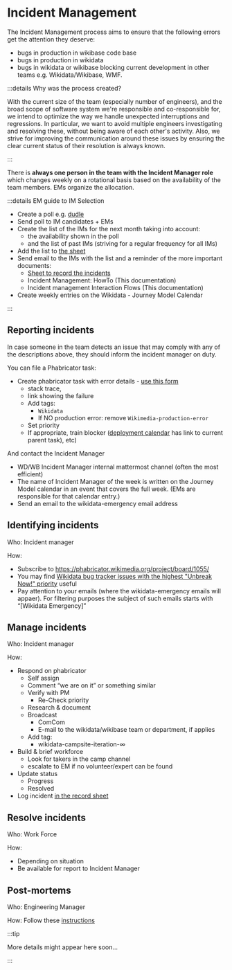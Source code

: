 # Incident Management

The Incident Management process aims to ensure that the following errors get the attention they deserve:
- bugs in production in wikibase code base
- bugs in production in wikidata
- bugs in wikidata or wikibase blocking current development in other teams e.g. Wikidata/Wikibase, WMF.

:::details Why was the process created?

With the current size of the team (especially number of engineers), and the broad scope of software system we're responsible and co-responsible for, we intend to optimize the way we handle unexpected interruptions and regressions.
In particular, we want to avoid multiple engineers investigating and resolving these, without being aware of each other's activity.
Also, we strive for improving the communication around these issues by ensuring the clear current status of their resolution is always known.

:::

There is **always one person in the team with the Incident Manager role** which changes weekly on a rotational basis based on the availability of the team members. EMs organize the allocation.

:::details EM guide to IM Selection

- Create a poll e.g. [dudle](https://dudle.inf.tu-dresden.de/)
- Send poll to IM candidates + EMs
- Create the list of the IMs for the next month taking into account:
  - the availability shown in the poll 
  - and the list of past IMs (striving for a regular frequency for all IMs)
- Add the list to [the sheet](https://docs.google.com/spreadsheets/d/1Uueflfu2DY2UqQdeWnk9OGsGXUKjkJxIu8FtFfdsB-k)
- Send email to the IMs with the list and a reminder of the more important documents:
  - [Sheet to record the incidents](https://docs.google.com/spreadsheets/d/1GKu0PKpK1gw0EEC45V9vkKk8nQJ1pbF7maz5YjWln-0)
  - Incident Management: HowTo (This documentation)
  - Incident management Interaction Flows (This documentation)
- Create weekly entries on the Wikidata - Journey Model Calendar

:::

## Reporting incidents

In case someone in the team detects an issue that may comply with any of the descriptions above, they should inform the incident manager on duty.

You can file a Phabricator task:

- Create phabricator task with error details - [use this form](https://phabricator.wikimedia.org/maniphest/task/edit/form/46/)
  - stack trace, 
  - link showing the failure
  - Add tags:
    - `Wikidata`
    - If NO production error: remove `Wikimedia-production-error`
  - Set priority
  - If appropriate, train blocker ([deployment calendar](https://wikitech.wikimedia.org/wiki/Deployments) has link to current parent task), etc)

And contact the Incident Manager

- WD/WB Incident Manager internal mattermost channel (often the most efficient)
- The name of Incident Manager of the week is written on the Journey Model calendar in an event that covers the full week. (EMs are responsible for that calendar entry.)
- Send an email to the wikidata-emergency email address

## Identifying incidents

Who: Incident manager

How:

- Subscribe to https://phabricator.wikimedia.org/project/board/1055/ 
- You may find [Wikidata bug tracker issues with the highest "Unbreak Now!" priority](https://phabricator.wikimedia.org/maniphest/query/CE0.8hatW_LF/) useful
- Pay attention to your emails (where the wikidata-emergency emails will appaer). For filtering purposes the subject of such emails starts with “[Wikidata Emergency]”

## Manage incidents

Who: Incident manager

How:

- Respond on phabricator
  - Self assign
  - Comment “we are on it” or something similar
  - Verify with PM
    - Re-Check priority
  - Research & document
  - Broadcast 
    - ComCom
    - E-mail to the wikidata/wikibase team or department, if applies
  - Add tag:
    - wikidata-campsite-iteration-∞
- Build & brief workforce
  - Look for takers in the camp channel
  - escalate to EM if no volunteer/expert can be found
- Update status
  - Progress
  - Resolved
- Log incident [in the record sheet](https://docs.google.com/spreadsheets/d/1GKu0PKpK1gw0EEC45V9vkKk8nQJ1pbF7maz5YjWln-0)

## Resolve incidents

Who: Work Force

How:

- Depending on situation
- Be available for report to Incident Manager

## Post-mortems

Who: Engineering Manager

How: Follow these [instructions](https://docs.google.com/document/d/1WiHps-soKYNajgGjJ1Imuh2pauCo-GpBzWd14HmG8uc)

:::tip

More details might appear here soon...

:::